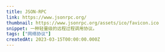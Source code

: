 ```yaml
---
title: JSON-RPC
link: https://www.jsonrpc.org/
thumbnail: https://www.jsonrpc.org/assets/ico/favicon.ico
snippet: 一种轻量级的远程过程调用协议。
tags: ["网络协议"]
createdAt: 2023-03-15T00:00:00.000Z
---
```

